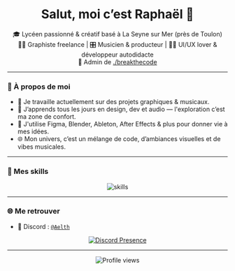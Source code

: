 <h1 align="center">Salut, moi c’est Raphaël 👋</h1>
<p align="center">
  🎓 Lycéen passionné & créatif basé à La Seyne sur Mer (près de Toulon)<br>
  🧑‍🎨 Graphiste freelance | 🎛️ Musicien & producteur | 🧑‍💻 UI/UX lover & développeur autodidacte<br>
  👑 Admin de <a href="https://discord.gg/breakthecode">./breakthecode</a><br>
</p>

---

### 🚀 À propos de moi

- 🔭 Je travaille actuellement sur des projets graphiques & musicaux.
- 🌱 J’apprends tous les jours en design, dev et audio — l'exploration c’est ma zone de confort.
- 🎨 J'utilise Figma, Blender, Ableton, After Effects & plus pour donner vie à mes idées.
- 🌐 Mon univers, c’est un mélange de code, d’ambiances visuelles et de vibes musicales.

---

### 🧠 Mes skills

<p align="center">
  <img src="https://skillicons.dev/icons?i=figma,ae,blender,ableton,discord,linux,windows,xd,vscode&theme=light" alt="skills" />
</p>

---

### 🌐 Me retrouver
- 💬 Discord : [`@Aelth`](https://discord.com/users/1267917704778612747)
<p align="center">
  <a href="https://discord.com/users/1267917704778612747">
    <img src="https://lanyard.kyrie25.dev/api/1267917704778612747?animatedDecoration=true&showDisplayName=true&hideDecoration=false&hideSpotify=false&hideActivity=false&hideNameplate=false&bg=0&animated=true&hideDiscrim=false&hideBadges=true&hideTimestamp=false&theme=dark&showBanner=animated&bannerFilter=brightness(0.7)%20blur(5px)&waveColor=transparent&borderRadius=0&imgBorderRadius=0&gradient=ffffff&clanbg=0" alt="Discord Presence" />
  </a>
</p>

---

<p align="center">
  <img src="https://komarev.com/ghpvc/?username=raphthln&style=flat-square&color=blue" alt="Profile views" />
</p>
